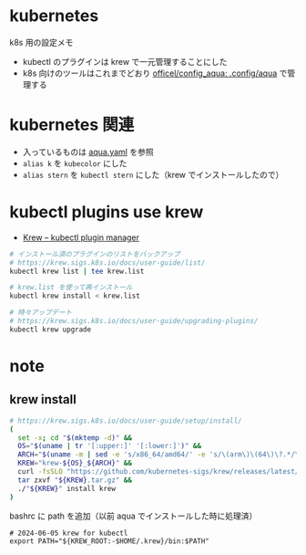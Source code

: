 # kubernetes

k8s 用の設定メモ

- kubectl のプラグインは krew で一元管理することにした
- k8s 向けのツールはこれまでどおり [officel/config_aqua: .config/aqua](https://github.com/officel/config_aqua) で管理する

# kubernetes 関連

- 入っているものは [aqua.yaml](https://github.com/officel/config_aqua/blob/main/aqua.yaml) を参照
- `alias k` を `kubecolor` にした
- `alias stern` を `kubectl stern` にした（krew でインストールしたので）

# kubectl plugins use krew

- [Krew – kubectl plugin manager](https://krew.sigs.k8s.io/)

```bash
# インストール済のプラグインのリストをバックアップ
# https://krew.sigs.k8s.io/docs/user-guide/list/
kubectl krew list | tee krew.list

# krew.list を使って再インストール
kubectl krew install < krew.list

# 時々アップデート
# https://krew.sigs.k8s.io/docs/user-guide/upgrading-plugins/
kubectl krew upgrade
```

# note

## krew install

```bash
# https://krew.sigs.k8s.io/docs/user-guide/setup/install/
(
  set -x; cd "$(mktemp -d)" &&
  OS="$(uname | tr '[:upper:]' '[:lower:]')" &&
  ARCH="$(uname -m | sed -e 's/x86_64/amd64/' -e 's/\(arm\)\(64\)\?.*/\1\2/' -e 's/aarch64$/arm64/')" &&
  KREW="krew-${OS}_${ARCH}" &&
  curl -fsSLO "https://github.com/kubernetes-sigs/krew/releases/latest/download/${KREW}.tar.gz" &&
  tar zxvf "${KREW}.tar.gz" &&
  ./"${KREW}" install krew
)
```

bashrc に path を追加（以前 aqua でインストールした時に処理済）

```txt:.bashrc
# 2024-06-05 krew for kubectl
export PATH="${KREW_ROOT:-$HOME/.krew}/bin:$PATH"
```
